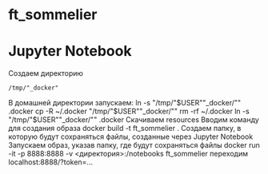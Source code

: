 # ft_sommelier

# Jupyter Notebook
Создаем директорию 

```
/tmp/"_docker"
```

В домашней директории запускаем:
ln -s "/tmp/"$USER""_docker/"" .docker
cp -R ~/.docker "/tmp/"$USER""_docker/""
rm -rf ~/.docker
ln -s "/tmp/"$USER""_docker/"" .docker
Скачиваем resources
Вводим команду для создания образа
docker build -t ft_sommelier .
Создаем папку, в которую будут сохраняться файлы, созданные через Jupyter Notebook
Запускаем образ, указав папку, где будут сохраняться файлы
docker run -it -p 8888:8888 -v <директория>:/notebooks ft_sommelier
переходим localhost:8888/?token=...
